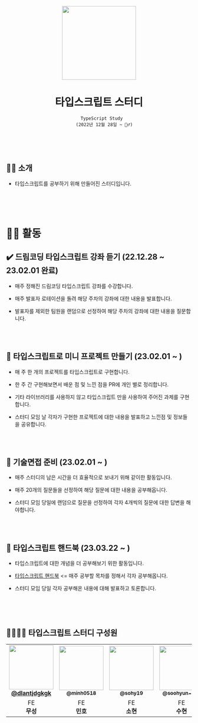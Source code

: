 <div align='center'>
  <img src="https://user-images.githubusercontent.com/81623931/219063944-5e242c12-2505-4ce9-b157-9d393671ac99.png" width="200" height="200" />
</div>
<div align='center'>
    <h1>타입스크립트 스터디</h1>

```
  TypeScript Study
    (2022년 12월 28일 ~ 🏃‍♂️)
```
</div>
 <br><br><br>

## 💁‍♂️ 소개

- 타입스크립트를 공부하기 위해 만들어진 스터디입니다.


  <br><br><br>


# 👨‍💻 활동

## ✔️ 드림코딩 타입스크립트 강좌 듣기 (22.12.28 ~ 23.02.01 완료)

- 매주 정해진 드림코딩 타입스크립트 강좌를 수강합니다.

- 매주 발표자 로테이션을 돌려 해당 주차의 강좌에 대한 내용을 발표합니다.

- 발표자를 제외한 팀원을 랜덤으로 선정하여 해당 주차의 강좌에 대한 내용을 질문합니다.

<br><br>

## 📍 타입스크립트로 미니 프로젝트 만들기 (23.02.01 ~ )

- 매 주 한 개의 프로젝트를 타입스크립트로 구현합니다.

- 한 주 간 구현해보면서 배운 점 및 느낀 점을 PR에 개인 별로 정리합니다.

- 기타 라이브러리를 사용하지 않고 타입스크립트 만을 사용하여 주어진 과제를 구현합니다.

- 스터디 모임 날 각자가 구현한 프로젝트에 대한 내용을 발표하고 느낀점 및 정보들을 공유합니다.

<br><br>

## 📍 기술면접 준비 (23.02.01 ~ )

- 매주 스터디의 남은 시간을 더 효율적으로 보내기 위해 같이한 활동입니다.

- 매주 20개의 질문들을 선정하여 해당 질문에 대한 내용을 공부해옵니다.

- 스터디 모임 당일에 랜덤으로 질문을 선정하여 각자 4개씩의 질문에 대한 답변을 해야합니다.

<br><br>

## 📍 타입스크립트 핸드북 (23.03.22 ~ )

- 타입스크립트에 대한 개념을 더 공부해보기 위한 활동입니다.

- [타입스크립트 핸드북](https://typescript-kr.github.io/) <= 매주 공부할 목차를 정해서 각자 공부해옵니다.

- 스터디 모임 당일 각자 공부해온 내용에 대해 발표하고 토론합니다.

  <br><br><br>

## 👨‍👩‍👧‍👦 타입스크립트 스터디 구성원

<table>
  <tbody>
    <tr>
        <td align="center"><a href="https://github.com/dlantjdgkgk"><img src="https://avatars.githubusercontent.com/u/79708688?v=4" width="120px;"  ><br /><sub><a href="https://github.com/dlantjdgkgk"><b>@dlantjdgkgk</b></sub></a><br/></td>
      <td align="center"><a href="https://github.com/minh0518"><img src="https://avatars.githubusercontent.com/u/78631876?v=4" width="120px;" alt=""/><br /><sub><b>@minh0518</b></sub></a><br/></td>
                <td align="center"><a href="https://github.com/sohy19"><img src="https://avatars.githubusercontent.com/u/88651937?v=4" width="120px;" alt=""/><br /><sub><b>@sohy19</b></sub></a><br/></td>
      <td align="center"><a href="https://github.com/oohyun-dev"><img src="https://avatars.githubusercontent.com/u/81623931?v=4" width="120px;" alt=""/><br /><sub><b>@soohyun-dev</b></sub></a><br/></td>
        <td align="center"><a href="https://github.com/leehyewon0531"><img src="https://avatars.githubusercontent.com/u/50830078?v=4" width="120px;" alt=""/><br /><sub><b>@leehyewon0531</b></sub></a><br/></td>
    </tr>
    <tr>
        <td align="center">FE <br/><span style="font-weight : bold">무성</span></td>
        <td align="center" >FE <br/><span style="font-weight : bold">민호</span></td>
        <td align ="center"> FE <br/> <span style="font-weight : bold">소현</span></td>
        <td align="center">FE <br/> <span style="font-weight : bold">수현</span></td>
        <td align="center" >FE <br/> <span style="font-weight : bold">혜원</span></td>  
    </tr>
    </tbody>
</table>

